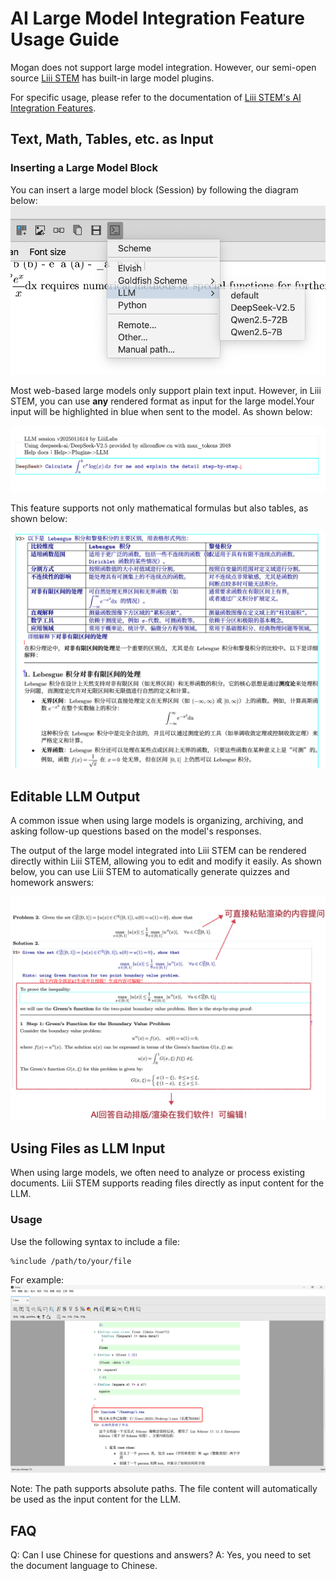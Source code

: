 # AI Large Model Integration Feature Usage Guide

Mogan does not support large model integration. However, our semi-open source [Liii STEM](https://liiistem.com/) has built-in large model plugins.

For specific usage, please refer to the documentation of [Liii STEM's AI Integration Features](https://liiistem.com/docs/guide-tuto-llm-plug.html).


## Text, Math, Tables, etc. as Input

### Inserting a Large Model Block

You can insert a large model block (Session) by following the diagram below:
![llm_session](../images/llm_session.png)


Most web-based large models only support plain text input. However, in Liii STEM, you can use **any** rendered format as input for the large model.Your input will be highlighted in blue when sent to the model. As shown below:

![input_in_rendered_format](../images/llm_ask_in_rendered_format.png)


This feature supports not only mathematical formulas but also tables, as shown below:

![table](../images/tabular_as_input.png)


## Editable LLM Output

A common issue when using large models is organizing, archiving, and asking follow-up questions based on the model's responses.

The output of the large model integrated into Liii STEM can be rendered directly within Liii STEM, allowing you to edit and modify it easily. As shown below, you can use Liii STEM to automatically generate quizzes and homework answers:

![simple](../images/jiangyanginppt.png)





## Using Files as LLM Input

When using large models, we often need to analyze or process existing documents. Liii STEM supports reading files directly as input content for the LLM.

### Usage

Use the following syntax to include a file:
```
%include /path/to/your/file
```

For example:
![read_doc](../images/read_doc.png)

Note: The path supports absolute paths. The file content will automatically be used as the input content for the LLM.


## FAQ

Q: Can I use Chinese for questions and answers?
A: Yes, you need to set the document language to Chinese.
